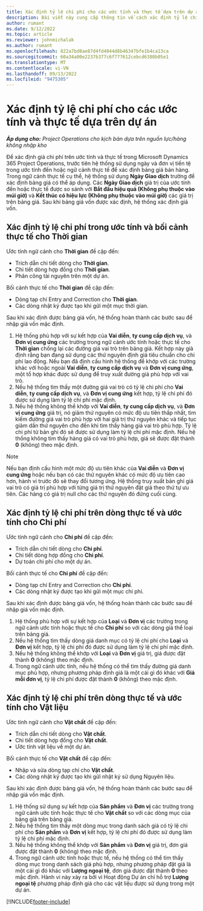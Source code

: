```yaml
---
title: Xác định tỷ lệ chi phí cho các ước tính và thực tế dựa trên dự án
description: Bài viết này cung cấp thông tin về cách xác định tỷ lệ chi phí cho các ước tính và thực tế dựa trên dự án.
author: rumant
ms.date: 9/12/2022
ms.topic: article
ms.reviewer: johnmichalak
ms.author: rumant
ms.openlocfilehash: 822a7bd8ae87d4fd4044d8b46347bfe1b4ca13ca
ms.sourcegitcommit: 60a34a00e2237b377c6f777612cebcd6380b05e1
ms.translationtype: MT
ms.contentlocale: vi-VN
ms.lasthandoff: 09/13/2022
ms.locfileid: "9475305"
---
```

# <a name="determine-cost-rates-for-project-based-estimates-and-actuals"></a>Xác định tỷ lệ chi phí cho các ước tính và thực tế dựa trên dự án

_**Áp dụng cho:** Project Operations cho kịch bản dựa trên nguồn lực/hàng không nhập kho_

Để xác định giá chi phí trên ước tính và thực tế trong Microsoft Dynamics 365 Project Operations, trước tiên hệ thống sử dụng ngày và đơn vị tiền tệ trong ước tính đến hoặc ngữ cảnh thực tế để xác định bảng giá bán hàng. Trong ngữ cảnh thực tế cụ thể, hệ thống sử dụng **Ngày Giao dịch** trường để xác định bảng giá có thể áp dụng. Các **Ngày Giao dịch** giá trị của ước tính đến hoặc thực tế được so sánh với **Bắt đầu hiệu quả (Không phụ thuộc vào múi giờ)** và **Kết thúc có hiệu lực (Không phụ thuộc vào múi giờ)** các giá trị trên bảng giá. Sau khi bảng giá vốn được xác định, hệ thống xác định giá vốn.

## <a name="determining-cost-rates-in-estimate-and-actual-contexts-for-time"></a>Xác định tỷ lệ chi phí trong ước tính và bối cảnh thực tế cho Thời gian

Ước tính ngữ cảnh cho **Thời gian** đề cập đến:

- Trích dẫn chi tiết dòng cho **Thời gian**.
- Chi tiết dòng hợp đồng cho **Thời gian**.
- Phân công tài nguyên trên một dự án.

Bối cảnh thực tế cho **Thời gian** đề cập đến:

- Dòng tạp chí Entry and Correction cho **Thời gian**.
- Các dòng nhật ký được tạo khi gửi một mục thời gian.

Sau khi xác định được bảng giá vốn, hệ thống hoàn thành các bước sau để nhập giá vốn mặc định.

1. Hệ thống phù hợp với sự kết hợp của **Vai diễn**, **ty cung cấp dịch vụ**, và **Đơn vị cung ứng** các trường trong ngữ cảnh ước tính hoặc thực tế cho **Thời gian** chống lại các đường giá vai trò trên bảng giá. Kết hợp này giả định rằng bạn đang sử dụng các thứ nguyên định giá tiêu chuẩn cho chi phí lao động. Nếu bạn đã định cấu hình hệ thống để khớp với các trường khác với hoặc ngoài **Vai diễn**, **ty cung cấp dịch vụ** và **Đơn vị cung ứng**, một tổ hợp khác được sử dụng để truy xuất đường giá phù hợp với vai trò.
1. Nếu hệ thống tìm thấy một đường giá vai trò có tỷ lệ chi phí cho **Vai diễn**, **ty cung cấp dịch vụ**, và **Đơn vị cung ứng** kết hợp, tỷ lệ chi phí đó được sử dụng làm tỷ lệ chi phí mặc định.
1. Nếu hệ thống không thể khớp với **Vai diễn**, **ty cung cấp dịch vụ**, và **Đơn vị cung ứng** giá trị, nó giảm thứ nguyên có mức độ ưu tiên thấp nhất, tìm kiếm đường giá vai trò phù hợp với hai giá trị thứ nguyên khác và tiếp tục giảm dần thứ nguyên cho đến khi tìm thấy hàng giá vai trò phù hợp. Tỷ lệ chi phí từ bản ghi đó sẽ được sử dụng làm tỷ lệ chi phí mặc định. Nếu hệ thống không tìm thấy hàng giá có vai trò phù hợp, giá sẽ được đặt thành **0** (không) theo mặc định.

> [!NOTE]
> Nếu bạn định cấu hình một mức độ ưu tiên khác của **Vai diễn** và **Đơn vị cung ứng** hoặc nếu bạn có các thứ nguyên khác có mức độ ưu tiên cao hơn, hành vi trước đó sẽ thay đổi tương ứng. Hệ thống truy xuất bản ghi giá vai trò có giá trị phù hợp với từng giá trị thứ nguyên đặt giá theo thứ tự ưu tiên. Các hàng có giá trị null cho các thứ nguyên đó đứng cuối cùng.

## <a name="determining-cost-rates-on-actual-and-estimate-lines-for-expense"></a>Xác định tỷ lệ chi phí trên dòng thực tế và ước tính cho Chi phí

Ước tính ngữ cảnh cho **Chi phí** đề cập đến:

- Trích dẫn chi tiết dòng cho **Chi phí**.
- Chi tiết dòng hợp đồng cho **Chi phí**.
- Dự toán chi phí cho một dự án.

Bối cảnh thực tế cho **Chi phí** đề cập đến:

- Dòng tạp chí Entry and Correction cho **Chi phí**.
- Các dòng nhật ký được tạo khi gửi một mục chi phí.

Sau khi xác định được bảng giá vốn, hệ thống hoàn thành các bước sau để nhập giá vốn mặc định.

1. Hệ thống phù hợp với sự kết hợp của **Loại** và **Đơn vị** các trường trong ngữ cảnh ước tính hoặc thực tế cho **Chi phí** so với các dòng giá thể loại trên bảng giá.
1. Nếu hệ thống tìm thấy dòng giá danh mục có tỷ lệ chi phí cho **Loại** và **Đơn vị** kết hợp, tỷ lệ chi phí đó được sử dụng làm tỷ lệ chi phí mặc định.
1. Nếu hệ thống không thể khớp với **Loại** và **Đơn vị** giá trị, giá được đặt thành **0** (không) theo mặc định.
1. Trong ngữ cảnh ước tính, nếu hệ thống có thể tìm thấy đường giá danh mục phù hợp, nhưng phương pháp định giá là một cái gì đó khác với **Giá mỗi đơn vị**, tỷ lệ chi phí được đặt thành **0** (không) theo mặc định.

## <a name="determining-cost-rates-on-actual-and-estimate-lines-for-material"></a>Xác định tỷ lệ chi phí trên dòng thực tế và ước tính cho Vật liệu

Ước tính ngữ cảnh cho **Vật chất** đề cập đến:

- Trích dẫn chi tiết dòng cho **Vật chất**.
- Chi tiết dòng hợp đồng cho **Vật chất**.
- Ước tính vật liệu về một dự án.

Bối cảnh thực tế cho **Vật chất** đề cập đến:

- Nhập và sửa dòng tạp chí cho **Vật chất**.
- Các dòng nhật ký được tạo khi gửi nhật ký sử dụng Nguyên liệu.

Sau khi xác định được bảng giá vốn, hệ thống hoàn thành các bước sau để nhập giá vốn mặc định.

1. Hệ thống sử dụng sự kết hợp của **Sản phẩm** và **Đơn vị** các trường trong ngữ cảnh ước tính hoặc thực tế cho **Vật chất** so với các dòng mục của bảng giá trên bảng giá.
1. Nếu hệ thống tìm thấy một dòng mục trong danh sách giá có tỷ lệ chi phí cho **Sản phẩm** và **Đơn vị** kết hợp, tỷ lệ chi phí đó được sử dụng làm tỷ lệ chi phí mặc định.
1. Nếu hệ thống không thể khớp với **Sản phẩm** và **Đơn vị** giá trị, đơn giá được đặt thành **0** (không) theo mặc định.
1. Trong ngữ cảnh ước tính hoặc thực tế, nếu hệ thống có thể tìm thấy dòng mục trong danh sách giá phù hợp, nhưng phương pháp đặt giá là một cái gì đó khác với **Lượng ngoại tệ**, đơn giá được đặt thành **0** theo mặc định. Hành vi này xảy ra bởi vì Hoạt động Dự án chỉ hỗ trợ **Lượng ngoại tệ** phương pháp định giá cho các vật liệu được sử dụng trong một dự án.

[!INCLUDE[footer-include](../includes/footer-banner.md)]
